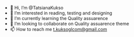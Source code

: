 - 👋 Hi, I’m @TatsianaKukso
- 👀 I’m interested in reading, testing and designing
- 🌱 I’m currently learning the Quality assuarence
- 💞️ I’m looking to collaborate on Quality assuarence theme
- 📫 How to reach me t.kuksoglcom@gmail.com

<!---
TatsianaKukso/TatsianaKukso is a ✨ special ✨ repository because its `README.md` (this file) appears on your GitHub profile.
You can click the Preview link to take a look at your changes.
--->
